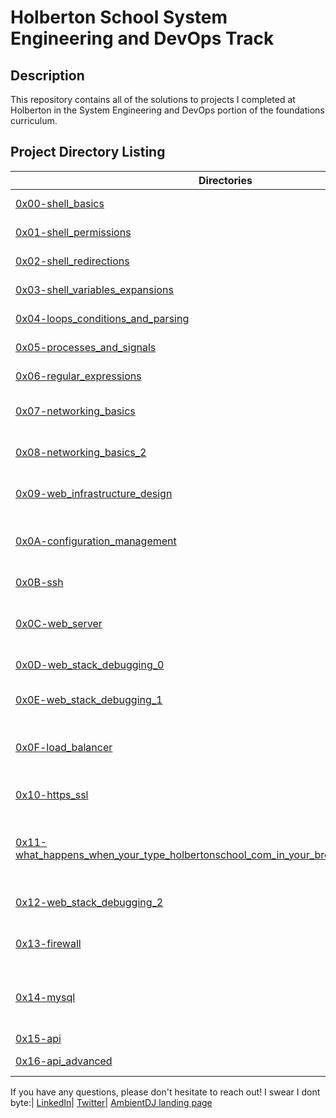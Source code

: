# Holberton School System Engineering and DevOps Track

## Description
This repository contains all of the solutions to projects I completed at Holberton in the System Engineering and DevOps portion of the foundations curriculum.

## Project Directory Listing
Directories | Description
----------- | -----------
[0x00-shell_basics](./0x00-shell_basics) | Introduction to Bash
[0x01-shell_permissions](./0x01-shell_permissions) | Shell permissions
[0x02-shell_redirections](./0x02-shell_redirections) | Shell redirections
[0x03-shell_variables_expansions](./0x03-shell_variables_expansion) | Variable expansions
[0x04-loops_conditions_and_parsing](./0x04-loops_conditions_and_parsing) | Bash scripting
[0x05-processes_and_signals](./0x05-processes_and_signals) | Processes and signals
[0x06-regular_expressions](./0x06-regular_expressions) | Regular Expressions
[0x07-networking_basics](./0x07-networking_basics) | Introduction to networking
[0x08-networking_basics_2](./0x08-networking_basics_2) | More networking tasks
[0x09-web_infrastructure_design](./0x09-web_infrastructure_design) | Diagrams illustrating a LAMP stack
[0x0A-configuration_management](./0x0A-configuration_management) | Using Puppet for configuration management
[0x0B-ssh](./0x0B-ssh) | SSH management
[0x0C-web_server](./0x0C-web_server) | Web servers and Nginx configuration files
[0x0D-web_stack_debugging_0](./0x0D-web_stack_debugging_0) | Web stack debugging
[0x0E-web_stack_debugging_1](./0x0E-web_stack_debugging_1) | More web stack debugging
[0x0F-load_balancer](./0x0F-load_balancer) | Load-balancing with HAProxy
[0x10-https_ssl](./0x10-https_ssl) | Introduction to HTTPS and SSL
[0x11-what_happens_when_your_type_holbertonschool_com_in_your_browser_and_press_enter](./0x11-what_happens_when_your_type_holbertonschool_com_in_your_browser_and_press_enter) | Blog post explaining how the internet works
[0x12-web_stack_debugging_2](./0x12-web_stack_debugging_2) | Advanced web stack debugging
[0x13-firewall](./0x13-firewall) | Introduction to firewalls using ufw
[0x14-mysql](./0x14-mysql) | Setting up a Primary-Replica MySQL cluster
[0x15-api](./0x15-api) | API queries
[0x16-api_advanced](./0x16-api_advanced) | More API queries

If you have any questions, please don't hesitate to reach out! I swear I dont byte:|
[LinkedIn](https://www.linkedin.com/in/rory-fahy-65743885/)|
[Twitter](https://twitter.com/Rory_Chillmore)|
[AmbientDJ landing page](https://kylelitscher.wixsite.com/ambientdj)
